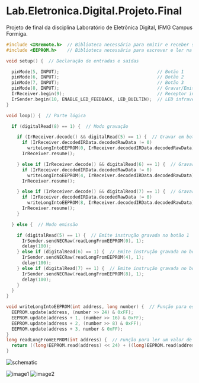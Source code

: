 # Lab.Eletronica.Digital.Projeto.Final
Projeto de final da disciplina Laboratório de Eletrônica Digital, IFMG Campus Formiga.

```c++
#include <IRremote.h>  // Biblioteca necessária para emitir e receber sinais utilizando infravermelho
#include <EEPROM.h>    // Biblioteca necessária para escrever e ler na memória do arduino

void setup() {  // Declaração de entradas e saídas

  pinMode(5, INPUT);                                     // Botão 1
  pinMode(6, INPUT);                                     // Botão 2
  pinMode(7, INPUT);                                     // Botão 3
  pinMode(8, INPUT);                                     // Gravar/Emitir
  IrReceiver.begin(9);                                   // Receptor infravermelho
  IrSender.begin(10, ENABLE_LED_FEEDBACK, LED_BUILTIN);  // LED infravermelho
}

void loop() {  // Parte lógica

  if (digitalRead(8) == 1) {  // Modo gravação

    if (IrReceiver.decode() && digitalRead(5) == 1) {  // Gravar em botão 1
      if (IrReceiver.decodedIRData.decodedRawData != 0)
        writeLongIntoEEPROM(0, IrReceiver.decodedIRData.decodedRawData);
      IrReceiver.resume();

    } else if (IrReceiver.decode() && digitalRead(6) == 1) {  // Gravar em botão 2
      if (IrReceiver.decodedIRData.decodedRawData != 0)
        writeLongIntoEEPROM(4, IrReceiver.decodedIRData.decodedRawData);
      IrReceiver.resume();

    } else if (IrReceiver.decode() && digitalRead(7) == 1) {  // Gravar em botão 3
      if (IrReceiver.decodedIRData.decodedRawData != 0)
        writeLongIntoEEPROM(8, IrReceiver.decodedIRData.decodedRawData);
      IrReceiver.resume();
    }

  } else {  // Modo emissão

    if (digitalRead(5) == 1) {  // Emite instrução gravada no botão 1
      IrSender.sendNECRaw(readLongFromEEPROM(0), 1);
      delay(100);
    } else if (digitalRead(6) == 1) {  // Emite instrução gravada no botão 2
      IrSender.sendNECRaw(readLongFromEEPROM(4), 1);
      delay(100);
    } else if (digitalRead(7) == 1) {  // Emite instrução gravada no botão 3
      IrSender.sendNECRaw(readLongFromEEPROM(8), 1);
      delay(100);
    }
  }
}

void writeLongIntoEEPROM(int address, long number) {  // Função para escrever um valor de 4 bytes na memória do Arduino.
  EEPROM.update(address, (number >> 24) & 0xFF);
  EEPROM.update(address + 1, (number >> 16) & 0xFF);
  EEPROM.update(address + 2, (number >> 8) & 0xFF);
  EEPROM.update(address + 3, number & 0xFF);
}
long readLongFromEEPROM(int address) {  // Função para ler um valor de 4 bytes na memória do Arduino.
  return ((long)EEPROM.read(address) << 24) + ((long)EEPROM.read(address + 1) << 16) + ((long)EEPROM.read(address + 2) << 8) + (long)EEPROM.read(address + 3);
}
```

![schematic](https://github.com/RafaelCostaBiten/Lab.Eletronica.Digital.Projeto.Final/blob/764df4915ce48923a80ccaa916a6af9400c3a5d4/schematic.jpg)

![image1](https://github.com/RafaelCostaBiten/Lab.Eletronica.Digital.Projeto.Final/blob/764df4915ce48923a80ccaa916a6af9400c3a5d4/image1.jpg)
![image2](https://github.com/RafaelCostaBiten/Lab.Eletronica.Digital.Projeto.Final/blob/764df4915ce48923a80ccaa916a6af9400c3a5d4/image2.jpg)



